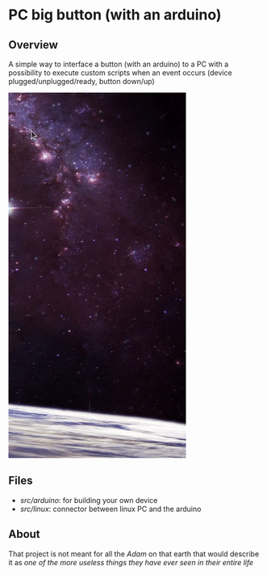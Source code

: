 # PC big button (with an arduino)

## Overview

A simple way to interface a button (with an arduino) to a PC with a possibility to execute custom scripts 
when an event occurs (device plugged/unplugged/ready, button down/up)

![demo](assets/demo.gif)

## Files

- *src/arduino*: for building your own device
- *src/linux*: connector between linux PC and the arduino

## About

That project is not meant for all the *Adam* on that earth that would describe it as *one of the more useless things they have ever seen in their entire life*
